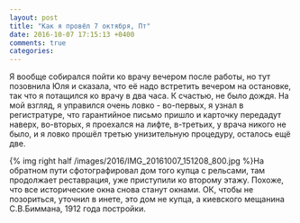 ```yaml
---
layout: post
title: "Как я провёл 7 октября, Пт"
date: 2016-10-07 17:15:13 +0400
comments: true
categories: 
---
```


Я вообще собирался пойти ко врачу вечером после работы, но тут позовнила Юля и сказала, что её надо встретить вечером на остановке, так что я потащился ко врачу в два часа. К счастью, не было дождя. На мой взгляд, я управился очень ловко - во-первых, я узнал в регистратуре, что гарантийное письмо пришло и карточку передадут наверх, во-вторых, я проехался на лифте, в-третьих, у врача никого не было, и я ловко прошёл третью унизительную процедуру, осталось ещё две.

{% img right half /images/2016/IMG_20161007_151208_800.jpg %}На обратном пути сфотографировал дом того купца с рельсами, там продолжает реставрация, уже приступили ко второму этажу. Похоже, что все исторические окна снова станут окнами. ОК, чтобы не позориться, уточнил в инете, это дом не купца, а киевского мещанина С.В.Биммана, 1912 года постройки.